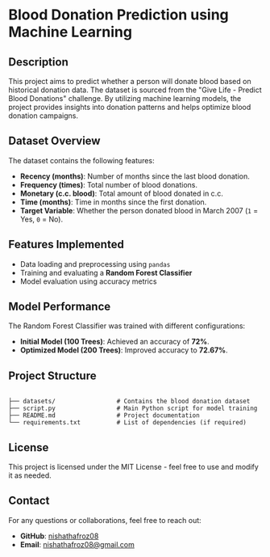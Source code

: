 # Blood Donation Prediction using Machine Learning

## Description
This project aims to predict whether a person will donate blood based on historical donation data. The dataset is sourced from the "Give Life - Predict Blood Donations" challenge. By utilizing machine learning models, the project provides insights into donation patterns and helps optimize blood donation campaigns.

## Dataset Overview
The dataset contains the following features:
- **Recency (months)**: Number of months since the last blood donation.
- **Frequency (times)**: Total number of blood donations.
- **Monetary (c.c. blood)**: Total amount of blood donated in c.c.
- **Time (months)**: Time in months since the first donation.
- **Target Variable**: Whether the person donated blood in March 2007 (`1` = Yes, `0` = No).

## Features Implemented
- Data loading and preprocessing using `pandas`
- Training and evaluating a **Random Forest Classifier**
- Model evaluation using accuracy metrics

## Model Performance
The Random Forest Classifier was trained with different configurations:
- **Initial Model (100 Trees)**: Achieved an accuracy of **72%**.
- **Optimized Model (200 Trees)**: Improved accuracy to **72.67%**.

## Project Structure 
```

├── datasets/                 # Contains the blood donation dataset
├── script.py                 # Main Python script for model training
├── README.md                 # Project documentation
└── requirements.txt          # List of dependencies (if required)
```


## License
This project is licensed under the MIT License - feel free to use and modify it as needed.

## Contact
For any questions or collaborations, feel free to reach out:
- **GitHub**: [nishathafroz08](https://github.com/nishathafroz08)
- **Email**: [nishathafroz08@gmail.com](mailto:nishathafroz08@gmail.com)
